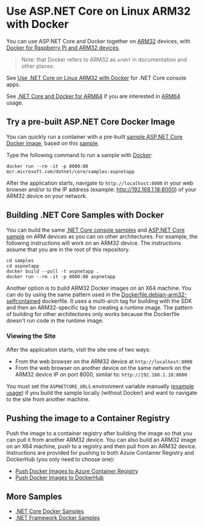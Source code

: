 # Use ASP.NET Core on Linux ARM32 with Docker

You can use ASP.NET Core and Docker together on [ARM32](https://en.wikipedia.org/wiki/ARM_architecture) devices, with [Docker for Raspberry Pi and ARM32 devices](https://docs.docker.com/install/linux/docker-ce/debian).

> Note: that Docker refers to ARM32 as `armhf` in documentation and other places.

See [Use .NET Core on Linux ARM32 with Docker](../dotnetapp/aspnetcore-docker-arm32.md) for .NET Core console apps.

See [.NET Core and Docker for ARM64](dotnet-docker-arm64.md) if you are interested in [ARM64](https://en.wikipedia.org/wiki/ARM64) usage.

## Try a pre-built ASP.NET Core Docker Image

You can quickly run a container with a pre-built [sample ASP.NET Core Docker image](https://hub.docker.com/_/microsoft-dotnet-core-samples/), based on this [sample](Dockerfile).

Type the following command to run a sample with [Docker](https://www.docker.com/products/docker):

```console
docker run --rm -it -p 8000:80 mcr.microsoft.com/dotnet/core/samples:aspnetapp
```

After the application starts, navigate to `http://localhost:8000` in your web browser and/or to the IP address (example: http://192.168.1.18:8000) of your ARM32 device on your network.

## Building .NET Core Samples with Docker

You can build the same [.NET Core console samples](README.md) and [ASP.NET Core sample](../aspnetapp/README.md) on ARM devices as you can on other architectures. For example, the following instructions will work on an ARM32 device. The instructions assume that you are in the root of this repository.

```console
cd samples
cd aspnetapp
docker build --pull -t aspnetapp .
docker run --rm -it -p 8000:80 aspnetapp
```

Another option is to build ARM32 Docker images on an X64 machine. You can do by using the same pattern used in the [Dockerfile.debian-arm32-selfcontained](../dotnetapp/Dockerfile.debian-arm32-selfcontained) dockerfile. It uses a multi-arch tag for building with the SDK and then an ARM32-specific tag for creating a runtime image. The pattern of building for other architectures only works because the Dockerfile doesn't run code in the runtime image.

### Viewing the Site

After the application starts, visit the site one of two ways:

* From the web browser on the ARM32 device at `http://localhost:8000`
* From the web browser on another device on the same network on the ARM32 device IP on port 8000, similar to: `http://192.168.1.18:8000`

You must set the `ASPNETCORE_URLS` environment variable manually ([example usage](https://github.com/dotnet/dotnet-docker/blob/master/2.1/runtime-deps/stretch-slim/arm32v7/Dockerfile#L19)) if you build the sample locally (without Docker) and want to navigate to the site from another machine.

## Pushing the image to a Container Registry

Push the image to a container registry after building the image so that you can pull it from another ARM32 device. You can also build an ARM32 image on an X64 machine, push to a registry and then pull from an ARM32 device. Instructions are provided for pushing to both Azure Container Registry and DockerHub (you only need to choose one):

* [Push Docker Images to Azure Container Registry](push-image-to-acr.md)
* [Push Docker Images to DockerHub](push-image-to-dockerhub.md)

## More Samples

* [.NET Core Docker Samples](../README.md)
* [.NET Framework Docker Samples](https://github.com/microsoft/dotnet-framework-docker-samples/)
